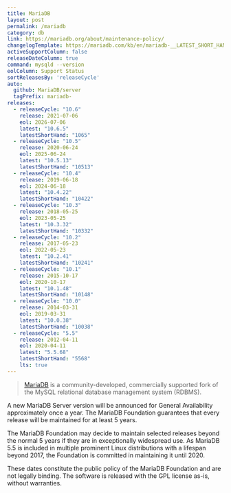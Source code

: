 ```yaml
---
title: MariaDB
layout: post
permalink: /mariadb
category: db
link: https://mariadb.org/about/maintenance-policy/
changelogTemplate: https://mariadb.com/kb/en/mariadb-__LATEST_SHORT_HAND__-changelog/
activeSupportColumn: false
releaseDateColumn: true
command: mysqld --version
eolColumn: Support Status
sortReleasesBy: 'releaseCycle'
auto:
  github: MariaDB/server
  tagPrefix: mariadb-
releases:
  - releaseCycle: "10.6"
    release: 2021-07-06
    eol: 2026-07-06
    latest: "10.6.5"
    latestShortHand: "1065"
  - releaseCycle: "10.5"
    release: 2020-06-24
    eol: 2025-06-24
    latest: "10.5.13"
    latestShortHand: "10513"
  - releaseCycle: "10.4"
    release: 2019-06-18
    eol: 2024-06-18
    latest: "10.4.22"
    latestShortHand: "10422"
  - releaseCycle: "10.3"
    release: 2018-05-25
    eol: 2023-05-25
    latest: "10.3.32"
    latestShortHand: "10332"
  - releaseCycle: "10.2"
    release: 2017-05-23
    eol: 2022-05-23
    latest: "10.2.41"
    latestShortHand: "10241"
  - releaseCycle: "10.1"
    release: 2015-10-17
    eol: 2020-10-17
    latest: "10.1.48"
    latestShortHand: "10148"
  - releaseCycle: "10.0"
    release: 2014-03-31
    eol: 2019-03-31
    latest: "10.0.38"
    latestShortHand: "10038"
  - releaseCycle: "5.5"
    release: 2012-04-11
    eol: 2020-04-11
    latest: "5.5.68"
    latestShortHand: "5568"
    lts: true
---
```


> [MariaDB](https://mariadb.org/about/) is a community-developed, commercially supported fork of the MySQL relational database management system (RDBMS).

A new MariaDB Server version will be announced for General Availability approximately once a year. The MariaDB Foundation guarantees that every release will be maintained for at least 5 years.

The MariaDB Foundation may decide to maintain selected releases beyond the normal 5 years if they are in exceptionally widespread use. As MariaDB 5.5 is included in multiple prominent Linux distributions with a lifespan beyond 2017, the Foundation is committed in maintaining it until 2020.

These dates constitute the public policy of the MariaDB Foundation and are not legally binding. The software is released with the GPL license as-is, without warranties.
